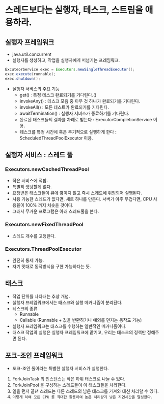 # 스레드보다는 실행자, 테스크, 스트림을 애용하라.

## 실행자 프레임워크
 - java.util.concurrent
 - 실행자를 생성하고, 작업을 실행자에게 떠넘기는 프레임워크.
 ```java
ExcuteorService exec = Executors.newSingleThreadExecutor();
exec.execute(runnable);
exec.shutdown();
 ```
- 실행자 서비스의 주요 기능
    - get() : 특정 테스크 완료되기를 기다린다.()
    - invokeAny() : 테스크 모음 중 아무 것 하나가 완료되기를 기다린다. 
    - invokeAll() : 모든 테스트가 완료되기를 기다린다.
    - awaitTermination() : 실행자 서비스가 종료하기를 기다린다.
    - 완료된 태스크들의 결과를 차례로 받는다 : ExecutorCompletionService 이용.
    - 데스크를 특정 시간에 혹은 주기적으로 실행하게 한다 : ScheduledThreadPoolExecutor 이용.
    
## 실행자 서비스 : 스레드 풀

### Executors.newCachedThreadPool
 - 작은 서비스에 적합.
 - 특별히 셋팅할게 없다.
 - 요청받은 태스크들이 큐에 쌓이지 않고 즉시 스레드에 위임되어 실행된다.
 - 사용 가능한 스레드가 없다면, 새로 하나를 만든다. 서버가 아주 무겁다면, CPU 사용율이 100% 까지 치솟을 것이다.
 - 그래서 무거운 프로그램은 아래 스레드풀을 쓴다.
 
### Executors.newFixedThreadPool
 - 스레드 개수를 고정한다. 

### Executors.ThreadPoolExecutor
 - 완전히 통제 가능.
 - 자기 맛대로 동작방식을 구현 가능하다는 뜻.
 
## 태스크
 - 작업 단위를 나타내는 추상 개념.
 - 실행자 프레임워크에서는 태스크와 실행 메커니즘이 분리된다.
 - 테스크의 종류
    - Runnable
    - Callable (Runnable + 값을 반환하거나 예외를 던지는 동작도 가능)
 - 실행자 프레임워크는 태스크를 수행하는 일반적인 메커니즘이다.
 - 태스크 작업의 실행은 실행자 프레임워크에 맡기고, 우리는 태스크의 정책만 정해주면 된다.

## 포크-조인 프레임워크
 - 포크-조인 풀이라는 특별한 실행자 서비스가 실행한다.
 1. ForkJoinTask 의 인스턴스는 작은 하위 태스크로 나눌 수 있다.
 1. ForkJoinPool 을 구성하는 스레드들이 이 태스크들을 처리한다.
 1. 일을 먼저 끝낸 스레드는 다른 스레드의 남은 태스크를 가져와 대신 처리할 수 있다.
 1. `이렇게 하여 모든 CPU 를 최대한 활용하여 높은 처리량과 낮은 지연시간을 달성한다.`